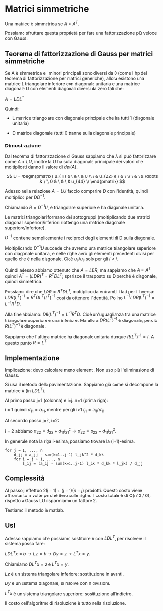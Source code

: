# Matrici simmetriche

Una matrice è simmetrica se $A = A^T$.

Possiamo sfruttare questa proprietà per fare una fattorizzazione più veloce con Gauss.

## Teorema di fattorizzazione di Gauss per matrici simmetriche

Se A è simmetrica e i minori principali sono diversi da 0 (come l'hp del teorema di fattorizzazione
per matrici generiche), allora esistono una matrice L triangolare inferiore con diagonale unitaria
e una matrice diagonale D con elementi diagonali diversi da zero tali che:

$A = LDL^T$

Quindi:

- L matrice triangolare con diagonale principale che ha tutti 1 (diagonale unitaria)

- D matrice diagonale (tutti 0 tranne sulla diagonale principale)

### Dimostrazione

Dal teorema di fattorizzazione di Gauss sappiamo che A si può fattorizzare come $A = LU$,
inoltre la U ha sulla diagonale principale dei valori che moltiplicati danno il valore di $det(A)$.

$$
D = \begin{pmatrix} u_{11} & \ & \ & 0 \\ \ & u_{22} & \  & \  \\ \ & \  & \ddots  & \  \\ 0 & \  & \  & u_{44}  \\  \end{pmatrix}
$$

Adesso nella relazione $A = LU$ faccio comparire $D$ con l'identità, quindi moltiplico per $DD^{-1}$.

Chiamando $R=D^{-1} U$, è triangolare superiore e ha diagonale unitaria.

Le matrici triangolari formano dei sottogruppi (moltiplicando due matrici diagonali superiori/inferiori
riottengo una matrice diagonale superiore/inferiore).

$D^{-1}$ contiene semplicemente i reciproci degli elementi di D sulla diagonale.

Moltiplicando $D^{-1} U$ succede che avremo una matrice triangolare superiore con diagonale unitaria,
e nelle righe avrò gli elementi precedenti divisi per quello che è nella diagonale.
Cioè $u_{ij} / u_{ii}$ solo per gli $i < j$.

Quindi adesso abbiamo ottenuto che $A = LDR$, ma sappiamo che $A=A^T$ quindi $A^T=(LDR)^T = R^T D L^T$;
sparisce il trasposto su D perché è diagonale, quindi simmetrica.

Possiamo dire che $LDR = R^T D L^T$, moltiplico da entrambi i lati per l'inversa: $LDR(L^T)^{-1} = R^T D L^T (L^T)^{-1}$
così da ottenere l'identità. Poi ho $L^{-1}LDR(L^T)^{-1} = L^{-1} R^T D$.

Alla fine abbiamo: $DR(L^T)^{-1} = L^{-1} R^T D$. Cioè un'uguaglianza tra una matrice triangolare superiore e una inferiore.
Ma allora $DR(L^T)^{-1}$ è diagonale, perciò $R(L^T)^{-1}$ è diagonale.

Sappiamo che l'ultima matrice ha diagonale unitaria dunque $R(L^T)^{-1} = I$. A questo punto $R = L^T$.

## Implementazione

Implicazione: devo calcolare meno elementi. Non uso più l'eliminazione di Gauss.

Si usa il metodo della pavimentazione. Sappiamo già come si decompone la matrice A (in $LDL^T$).

Al primo passo j=1 (colonna) e i=j..n=1 (prima riga):

i = 1 quindi $d_{11} = a_{11}$, mentre per gli i>1 $l_{i1} = a_{i1}/d_{11}$.

Al secondo passo j=2, i=2:

i = 2 abbiamo $a_{22} = d_{22} + d_{11} {l_{21}} ^2 \rightarrow d_{22} = a_{22} - d_{11} {l_{21}} ^2$.

In generale nota la riga i-esima, possiamo trovare la (i+1)-esima.

```pseudocode
for j = 1, ..., n
    d_jj = a_jj - sum(k=1..j-1) l_jk^2 * d_kk
    for i = j + 1, ..., n
        l_ij = (a_ij - sum(k=1..j-1) l_ik * d_kk * l_jk) / d_jj
```

## Complessità

Al passo j effettuo $2(j-1) + (j-1)(n-j)$ prodotti. Questo costo viene affrontanto n
volte perché itero sulle righe. Il costo totale è di O(n^3 / 6), rispetto a Gauss LU risparmiamo
un fattore 2.

Testiamo il metodo in matlab.

## Usi

Adesso sappiamo che possiamo sostituire A con $LDL^T$, per risolvere il sistema posso fare:

$LDL^T x = b \rightarrow Lz = b \rightarrow Dy=z \rightarrow L^T x = y$.

Chiamiamo $DL^T x = z$ e $L^T x = y$.

$Lz$ è un sistema triangolare inferiore: sostituzione in avanti.


$Dy$ è un sistema diagonale, si risolve con n divisioni.

$L^T x$ è un sistema triangolare superiore: sostituzione all'indietro.

Il costo dell'algoritmo di risoluzione è tutto nella risoluzione.
